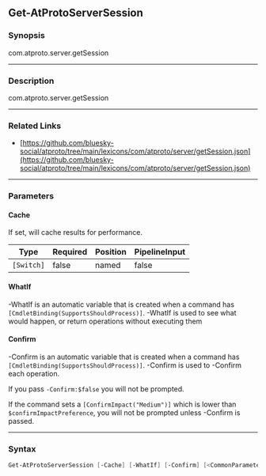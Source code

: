 Get-AtProtoServerSession
------------------------




### Synopsis
com.atproto.server.getSession



---


### Description

com.atproto.server.getSession



---


### Related Links
* [https://github.com/bluesky-social/atproto/tree/main/lexicons/com/atproto/server/getSession.json](https://github.com/bluesky-social/atproto/tree/main/lexicons/com/atproto/server/getSession.json)





---


### Parameters
#### **Cache**

If set, will cache results for performance.






|Type      |Required|Position|PipelineInput|
|----------|--------|--------|-------------|
|`[Switch]`|false   |named   |false        |



#### **WhatIf**
-WhatIf is an automatic variable that is created when a command has ```[CmdletBinding(SupportsShouldProcess)]```.
-WhatIf is used to see what would happen, or return operations without executing them
#### **Confirm**
-Confirm is an automatic variable that is created when a command has ```[CmdletBinding(SupportsShouldProcess)]```.
-Confirm is used to -Confirm each operation.

If you pass ```-Confirm:$false``` you will not be prompted.


If the command sets a ```[ConfirmImpact("Medium")]``` which is lower than ```$confirmImpactPreference```, you will not be prompted unless -Confirm is passed.



---


### Syntax
```PowerShell
Get-AtProtoServerSession [-Cache] [-WhatIf] [-Confirm] [<CommonParameters>]
```
